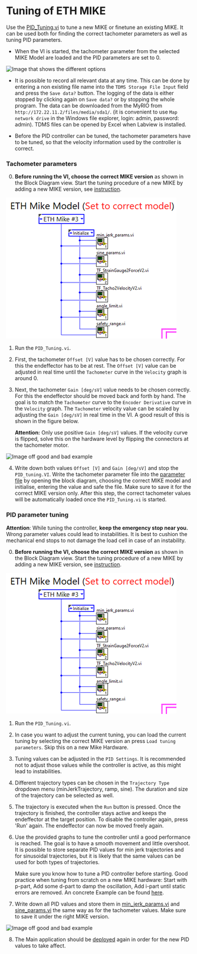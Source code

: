 # Tuning of ETH MIKE

Use the [PID_Tuning.vi](https://gitlab.ethz.ch/RELab/eth-mike/eth-mike-back-end/-/blob/master/PID%20Tuning/PID_Tuning.vi) to tune a new MIKE or finetune an existing MIKE.
It can be used both for finding the correct tachometer parameters as well as tuning PID parameters.

- When the VI is started, the tachometer parameter from the selected MIKE Model are loaded and the PID parameters are set to 0.
 
![Image that shows the different options]()

- It is possible to record all relevant data at any time. This can be done by entering a non existing file name into the `TDMS Storage File Input` field and press the `Save data?` button. The logging of the data is either stopped by clicking again on `Save data?` or by stopping the whole program. The data can be downloaded from the MyRIO from `http://172.22.11.2/files/media/sda1/`. (it is convenient to use `Map network drive` in the Windows file explorer, login: admin, password: admin). TDMS files can be opened by Excel when Labview is installed.

- Before the PID controller can be tuned, the tachometer parameters have to be tuned, so that the velocity information used by the controller is correct.

### Tachometer parameters

0. **Before running the VI, choose the correct MIKE version** as shown in the Block Diagram view. Start the tuning procedure of a new MIKE by adding a new MIKE version, see [instruction](https://gitlab.ethz.ch/RELab/eth-mike/eth-mike-back-end/-/blob/master/Docs/HowToSupportNewMikeHardwareInLabviewCode.md). 

![HowToSupportNewMikeHardwareInLabviewCode](img/HowToSupportNewMikeHardwareInLabviewCode_fig1.png)

1. Run the `PID_Tuning.vi`.

2. First, the tachometer `Offset [V]` value has to be chosen correctly. For this the endeffector has to be at rest. The `Offset [V]` value can be adjusted in real time until the `Tachometer` curve in the `Velocity` graph is around 0.

3. Next, the tachometer `Gain [deg/sV]` value needs to be chosen correctly. For this the endeffector should be moved back and forth by hand. The goal is to match the `Tachometer` curve to the `Encoder Derivative` curve in the `Velocity` graph. The `Tachometer` velocity value can be scaled by adjusting the `Gain [deg/sV]` in real time in the VI. A good result of this is shown in the figure below.
   
   **Attention:** Only use positive `Gain [deg/sV]` values. If the velocity curve is flipped, solve this on the hardware level by flipping the connectors at the tachometer motor.

![Image off good and bad example]()

4. Write down both values `Offset [V]` and `Gain [deg/sV]` and stop the `PID_tuning.VI`. Write the tachometer parameter file into the [parameter file](https://gitlab.ethz.ch/RELab/eth-mike/eth-mike-back-end/-/blob/master/Shared%20VIs/ModelSpecific/Tacho2Velocity_params.vi) by opening the block diagram, choosing the correct MIKE model and initialise, entering the value and safe the file. Make sure to save it for the correct MIKE version only. After this step, the correct tachometer values will be automatically loaded once the `PID_Tuning.vi` is started.

### PID parameter tuning

**Attention**: While tuning the controller, **keep the emergency stop near you.** Wrong parameter values could lead to instabilities. It is best to cushion the mechanical end stops to not damage the load cell in case of an instability. 

0. **Before running the VI, choose the correct MIKE version** as shown in the Block Diagram view. Start the tuning procedure of a new MIKE by adding a new MIKE version, see [instruction](https://gitlab.ethz.ch/RELab/eth-mike/eth-mike-back-end/-/blob/master/Docs/HowToSupportNewMikeHardwareInLabviewCode.md). 

![HowToSupportNewMikeHardwareInLabviewCode](img/HowToSupportNewMikeHardwareInLabviewCode_fig1.png)

1. Run the `PID_Tuning.vi`.

2. In case you want to adjust the current tuning, you can load the current tuning by selecting the correct MIKE version an press `Load tuning parameters`. Skip this on a new Mike Hardware.

3. Tuning values can be adjusted in the `PID Settings`. It is recommended not to adjust those values while the controller is active, as this might lead to instabilities.

4. Different trajectory types can be chosen in the `Trajectory Type` dropdown menu (minJerkTrajectory, ramp, sine). The duration and size of the trajectory can be selected as well.

5. The trajectory is executed when the `Run` button is pressed. Once the trajectory is finished, the controller stays active and keeps the endeffector at the target position. To disable the controller again, press 'Run' again. The endeffector can now be moved freely again.

6. Use the provided graphs to tune the controller until a good performance is reached. The goal is to have a smooth movement and little overshoot. It is possible to store separate PID values for min jerk trajectories and for sinusoidal trajectories, but it is likely that the same values can be used for both types of trajectories.
   
   Make sure you know how to tune a PID controller before starting. Good practice when tuning from scratch on a new MIKE hardware: Start with p-part, Add some d-part to damp the oscillation, Add i-part until static errors are removed. An concrete Example can be found [here](Tuning_Example.docx).

7. Write down all PID values and store them in [min_jerk_params.vi](https://gitlab.ethz.ch/RELab/eth-mike/eth-mike-back-end/-/blob/master/Shared%20VIs/ModelSpecific/min_jerk_params.vi) and [sine_params.vi](https://gitlab.ethz.ch/RELab/eth-mike/eth-mike-back-end/-/blob/master/Shared%20VIs/ModelSpecific/sine_params.vi) the same way as for the tachometer values. Make sure to save it under the right MIKE version.

![Image off good and bad example]()

8. The Main application should be [deployed](HowToRunTheLabviewProgram.md) again in order for the new PID values to take affect.